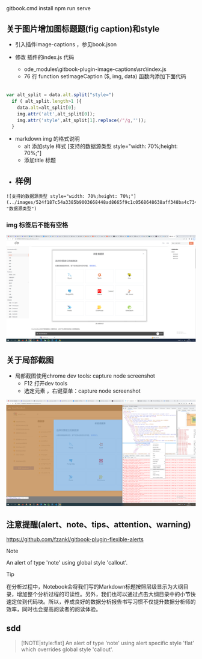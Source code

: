 ##  
gitbook.cmd install
npm run serve

## 关于图片增加图标题题(fig caption)和style


- 引入插件image-captions  ，参见book.json

- 修改 插件的index.js 代码
  - ode_modules\gitbook-plugin-image-captions\src\index.js
  - 76 行 function setImageCaption ($, img, data)  函数内添加下面代码

```js

var alt_split = data.alt.split("style=")
  if ( alt_split.length>1 ){
    data.alt=alt_split[0];
    img.attr('alt',alt_split[0]);
    img.attr('style',alt_split[1].replace(/"/g,''));
  }

```

- markdown img 的格式说明
  -  alt 添加style 样式  [支持的数据源类型 style="width: 70%;height: 70%;"]
  -  添加title 标题
-  样例
   -  
```
![支持的数据源类型 style="width: 70%;height: 70%;"](../images/524f187c54a3385b9003668448ad8665f9c1c0568648638aff348ba4c734b09a.png "数据源类型")
```

### img 标签后不能有空格


![图 6](images/ea70d5ee82706785e8932fb506d8aef6f1da3a82b8dc10ab06d3b1c9331680bb.png)  


## 关于局部截图 
- 局部截图使用chrome dev tools: capture node screenshot
  - F12 打开dev tools
  - 选定元素 ，右键菜单：capture node screenshot


![图 9](images/120c06e571a1a3b89bd3afaf1ff917b1c7dd53707ae06a0fdc77d9196084fe07.png)  


## 注意提醒(alert、note、tips、attention、warning)
https://github.com/fzankl/gitbook-plugin-flexible-alerts

> [!NOTE]
> An alert of type 'note' using global style 'callout'.


> [!Tip]
> 在分析过程中，Notebook会将我们写的Markdown标题按照层级显示为大纲目录，增加整个分析过程的可读性。另外，我们也可以通过点击大纲目录中的小节快速定位到代码块。所以，养成良好的数据分析报告书写习惯不仅提升数据分析师的效率，同时也会提高阅读者的阅读体验。

## sdd

> [!NOTE|style:flat]
> An alert of type 'note' using alert specific style 'flat' which overrides global style 'callout'.